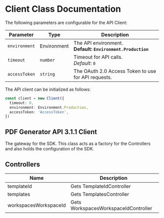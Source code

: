 
# Client Class Documentation

The following parameters are configurable for the API Client:

| Parameter | Type | Description |
|  --- | --- | --- |
| `environment` | Environment | The API environment. <br> **Default: `Environment.Production`** |
| `timeout` | `number` | Timeout for API calls.<br>*Default*: `0` |
| `accessToken` | `string` | The OAuth 2.0 Access Token to use for API requests. |

The API client can be initialized as follows:

```ts
const client = new Client({
  timeout: 0,
  environment: Environment.Production,
  accessToken: 'AccessToken',
})
```

## PDF Generator API 3.1.1 Client

The gateway for the SDK. This class acts as a factory for the Controllers and also holds the configuration of the SDK.

## Controllers

| Name | Description |
|  --- | --- |
| templateId | Gets TemplateIdController |
| templates | Gets TemplatesController |
| workspacesWorkspaceId | Gets WorkspacesWorkspaceIdController |

